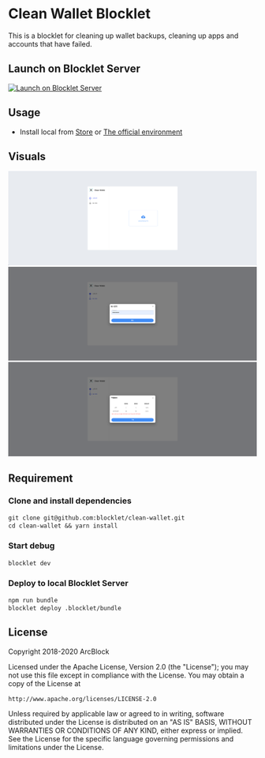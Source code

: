 # Clean Wallet Blocklet

This is a blocklet for cleaning up wallet backups, cleaning up apps and accounts that have failed.

## Launch on Blocklet Server

[![Launch on Blocklet Server](https://assets.arcblock.io/icons/launch_on_blocklet_server.svg)](https://install.arcblock.io/?action=blocklet-install&meta_url=https%3A%2F%2Fgithub.com%2Fblocklet%2Fclean-wallet%2Freleases%2Fdownload%2Fv1.2.6%2Fblocklet.json)

## Usage

- Install local from [Store](https://store.blocklet.dev/) or [The official environment](https://clean-wallet-web-jvx-18-180-145-193.ip.abtnet.io/)

## Visuals

![upload page](./screenshots/upload.png)
![password page](./screenshots/password.png)
![download page](./screenshots/download.png)

## Requirement

### Clone and install dependencies

```shell
git clone git@github.com:blocklet/clean-wallet.git
cd clean-wallet && yarn install
```

### Start debug

```shell
blocklet dev
```

### Deploy to local Blocklet Server

```shell
npm run bundle
blocklet deploy .blocklet/bundle
```

## License

Copyright 2018-2020 ArcBlock

Licensed under the Apache License, Version 2.0 (the "License");
you may not use this file except in compliance with the License.
You may obtain a copy of the License at

    http://www.apache.org/licenses/LICENSE-2.0

Unless required by applicable law or agreed to in writing, software
distributed under the License is distributed on an "AS IS" BASIS,
WITHOUT WARRANTIES OR CONDITIONS OF ANY KIND, either express or implied.
See the License for the specific language governing permissions and
limitations under the License.
